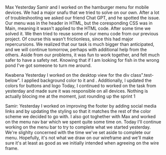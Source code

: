 Max
Yesterday Samir and I worked on the hamburger menu for mobile devices. We had a major snafu that we tried to solve on our own.
After a lot of troubleshooting we asked our friend Chat GPT, and he spotted the issue. 
Our menu was in the header in HTML, but the coresponding CSS was in Main, meaning it wasn't applied to the HTML code.
After some time we solved it. We then tried to reuse some of our menu code from our previous project.
Of course this wasn't frictionless, since this had major repercursions. We realized that our task is much bigger than 
anticipated, and we will continue tomorrow, perhaps with additional help from the others.
Aside from our problems, it was fun to work together, and felt much safer to have a safety net.
Knowing that if I am looking for fish in the wrong pond I've got someone to turn me around.

Kwabena
Yesterday I worked on the desktop view for the div class".test-below". I applied background color to it and . Additionally, I updated the colors for buttons and logo
Today, I continued to worked on the task from yesterday and made sure it was responsible on all devices.
Nothing is actually blocing me at the moment, just rounding up  the sprint 1

Samir:
Yesterday I worked on improving the footer by adding social media links and by updating the styling so that it matches the rest of the color scheme we decided to go with. I also got toghether with Max and worked on the menu nav bar which we spent quite some time on.
Today I'll continue working on the menu bar to try to complete what we started yesterday.
We're slighlty concerned with the time we've set aside to complete our menu. Hopefully, it's not what we draw on our wireframe and we'll make sure it's at least as good as we initially intended when agreeing on the wire frame.
